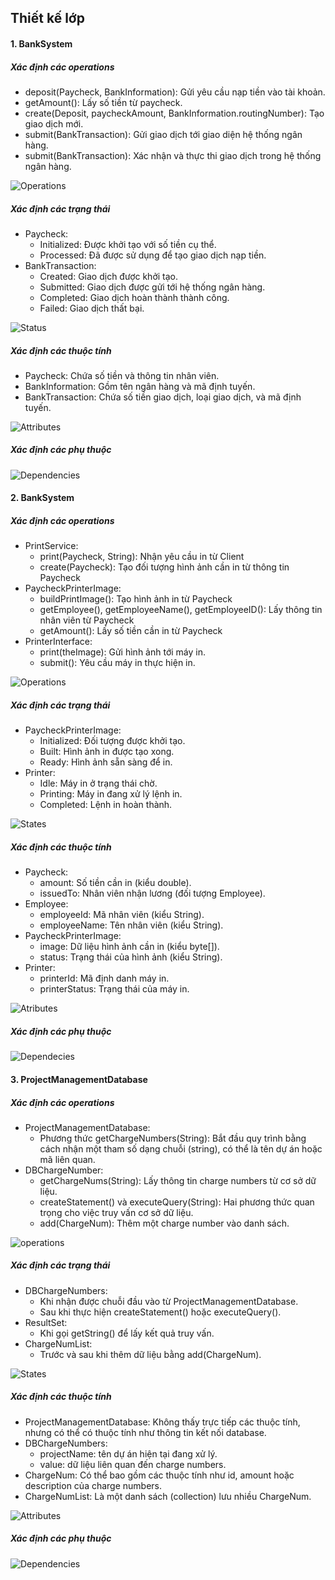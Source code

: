 
## Thiết kế lớp 
#### 1. BankSystem
##### Xác định các operations 
  - deposit(Paycheck, BankInformation): Gửi yêu cầu nạp tiền vào tài khoản.
  - getAmount(): Lấy số tiền từ paycheck.
  - create(Deposit, paycheckAmount, BankInformation.routingNumber): Tạo giao dịch mới.
  - submit(BankTransaction): Gửi giao dịch tới giao diện hệ thống ngân hàng.
  - submit(BankTransaction): Xác nhận và thực thi giao dịch trong hệ thống ngân hàng.

![Operations](https://www.planttext.com/api/plantuml/png/V98zJiGm48NxESKeLP0M3f02BJzD6a222tYziy7QU1pPasA5E1a5H-8AE752WXVHnPxtlVV6ojV7vpQ8yjBR5iH8I_ZOaLTY70SqZFMjukFpAGZPgjfJvu8H0AN5URnh3R6W2cZJ9tZIehY9BWk6Ru2u38edTTAlf8_50Cw7tv81Vl6AGyo9HKPbTdSEfBIQXVn1QVg1idju1vZgukNrkcU5qtxbt6epZci-E6_79xc0bJxIip2o3ScDTJrBcOkovb6hFIcXyZx5RR2RR9B1MUgLTxqORXvwkoF_btssOum8_Sx6JRBiDRkeeyduWfW6nJyuR8dtmx_o3G00__y30000)

##### Xác định các trạng thái
  - Paycheck:
    - Initialized: Được khởi tạo với số tiền cụ thể.
    - Processed: Đã được sử dụng để tạo giao dịch nạp tiền.
  - BankTransaction:
    - Created: Giao dịch được khởi tạo.
    - Submitted: Giao dịch được gửi tới hệ thống ngân hàng.
    - Completed: Giao dịch hoàn thành thành công.
    - Failed: Giao dịch thất bại.
   
![Status](https://www.planttext.com/api/plantuml/png/T991JiCm44NtESMiaNg1B515fKfTKIb8B10BrvxGeR4TnXEgWZWP2ux45R2TL7L0xEoPzyV_Z_pz-RKCebW6srL2qY4qeWG3-1OsDyeTcbCGj72xUqOjeQf2QiDMdVGUzG7UAu27gqTOBAvXuqX8TVI61cgWudOasOEoVd0I-P9BkYrxZI5arGW1ep3XAvhgu_naCdF7oWMbXRoRlRnYZ8Y9bUcKgysmioIIvqgX39XjNDfvXBTzXoCS1fqC_M7MYheC8BFdkRLfJxDzcBZE6eugndLFq7gEkLu63996vsuHFo4rz9UBmTu7IauB8Wdknu5hpollMcAhSgnV8S_Ee_uVGU5HbtL6ZJJjVedEfB_n0m00__y30000)

##### Xác định các thuộc tính
- Paycheck: Chứa số tiền và thông tin nhân viên.
- BankInformation: Gồm tên ngân hàng và mã định tuyến.
- BankTransaction: Chứa số tiền giao dịch, loại giao dịch, và mã định tuyến.

![Attributes](https://www.planttext.com/api/plantuml/png/T95BJWCn38RtEOKlC1UeK5KGcv4GK9KBvE6MqCIfOdinGfoC1KVY2cHAWNPQTeaVts___dp_MB3OAfgJaIW9uLgaHgU236KD_OsbxMfWmGmFxWMzi34-MMPuj8D_Hh-5LmFGWSr5IM06eQXBk8y5AzWpAuOMlsqVy_RJFN9xMfUQhSH21qWjAf4szveTrjQpQhFGvfll_IWmJPq0dwebjlu8A7-HFfm2PTZXHEB22iqTKVv7xs3CcTHIKKVsNMIvcWmstnVx597aUAG6_dMqw-Pd-yn0kVde1ZErxd9rm1rIQ4SaOnRjDLxu2m00__y30000)

##### Xác định các phụ thuộc

![Dependencies](https://www.planttext.com/api/plantuml/png/T55BRi8m4Dtx5AEiO94Bi42eOfDTLRZ0u4oBXMCZpnW98Kx6WYFr2hNJ88VGBltylfhlstt5Wa5YPvKOiGGVP56CTxmtHmRZe7b3TzYSMQXJIbjaXeB0HG7KS0nU4_Cse6FKMJwRznydjAP5eNSywptfGuAl3vS7DdXWvwCJM43huyvIZsLfmnofJVWwFOewTnZb3IPIa2PhDXAC--g_qaw9NB3hwvh62OLFr3IuSTnrHfvN9TbeVbqlouu5L969gobXMZNnTA2qvc_gj4kY_nPX45-DumlddvZXBZb8hSYr-Sm_0000__y30000)

#### 2. BankSystem
##### Xác định các operations
- PrintService:
  - print(Paycheck, String): Nhận yêu cầu in từ Client
  - create(Paycheck): Tạo đối tượng hình ảnh cần in từ thông tin Paycheck
- PaycheckPrinterImage:
  - buildPrintImage(): Tạo hình ảnh in từ Paycheck
  - getEmployee(), getEmployeeName(), getEmployeeID(): Lấy thông tin nhân viên từ Paycheck
  - getAmount(): Lấy số tiền cần in từ Paycheck
- PrinterInterface:
  - print(theImage): Gửi hình ảnh tới máy in.
  - submit(): Yêu cầu máy in thực hiện in.
 
![Operations](https://www.planttext.com/api/plantuml/png/b991Ri8m44NtSueHAv3e1RAegA2BRA0I9nYvqs0HEv4pL49LJzP5ZzGhr0aus60gTMF9y__xcXdxv-jxqGavEPWQH4lDk6dPaUZ6TgWjbYzEMzcoUzUAYwBjRm2af76uh3LRGUemDfsgu5W9sSe7nY9-0E95cWmQkx8_taZnP4oBYbS87TMErJwu35LdB2EawBDfw-R89tkuvDEJHFW4k1qH7nxJsGeSrZCDs1otuWlLB847BDEgnvLZ4Xvvp-Ly4U-PYYLCChqF14iAhCdy7ofNVo1fOq-cEVXzPEQ_Uk5nTRBZ8UkCn9OBDhfd00ksh_tV_GK00F__0m00)

##### Xác định các trạng thái
- PaycheckPrinterImage:
  - Initialized: Đối tượng được khởi tạo.
  - Built: Hình ảnh in được tạo xong.
  - Ready: Hình ảnh sẵn sàng để in.
- Printer:
  - Idle: Máy in ở trạng thái chờ.
  - Printing: Máy in đang xử lý lệnh in.
  - Completed: Lệnh in hoàn thành.
 
![States](https://www.planttext.com/api/plantuml/png/L90nJWGn34NxdC8rqbvW2xIYcueHMoAAa7Xt39bav7XOBOYJKN0ahe2TGQEXYYA___ESdw_lGnNFCe_92Kb2E8eNh51EqFLCMOx8RnGGxfzVC4XrhXe0lR-60SDhOv2xqPyHFXp0uyqJx7Qtq6KIyedUCS8U0gEc8bn8XZMhz9QorDrCIPIdrXTAhi9pqAIooyoe1_JngXItyrGO9jEWV7QVg-0Yzjyfwe9xk7WojWL36KUVhRuDZUh_kfISk0IirIuouFBA9hAIctATJWdDM5KEcADzxIy0003__mC0)

##### Xác định các thuộc tính
- Paycheck:
  - amount: Số tiền cần in (kiểu double).
  - issuedTo: Nhân viên nhận lương (đối tượng Employee).
- Employee:
  - employeeId: Mã nhân viên (kiểu String).
  - employeeName: Tên nhân viên (kiểu String).
- PaycheckPrinterImage:
  - image: Dữ liệu hình ảnh cần in (kiểu byte[]).
  - status: Trạng thái của hình ảnh (kiểu String).
- Printer:
  - printerId: Mã định danh máy in.
  - printerStatus: Trạng thái của máy in.

![Atributes](https://www.planttext.com/api/plantuml/png/R94nRiCm34LtdO8Ny0Ky1EdGmKiJmDsA3hByawgLh42a2XX5JfOXH-eLeZXoWgRPo2V-Zq_gzt1SikWeoJibLXpeIIJQBWcOmeQQTRI3j8ZVre1MtIUCi5B6QMPQwz5ym7pHZoAgIFkG1g6Q-f0wXubPveJ-DMJwx7SkZ83Qp_gP53rAs_HvkiqfXkqV_g8zRY_x-nHJKiJ6w-tiQAUwfcuKlBrFA6yhYH_PNEH5kIjcTr4ARl-RN6zHLOlROZL5R12P9AY7ES_JLsbDYP6lkyJGdp_a1000__y30000)

##### Xác định các phụ thuộc

![Dependecies](https://www.planttext.com/api/plantuml/png/R94nRiCm34LtdO8Ny0Ky1EdGmKiJmDsA3hByawgLh42a2XX5JfOXH-eLeZXoWgRPo2V-Zq_gzt1SikWeoJibLXpeIIJQBWcOmeQQTRI3j8ZVre1MtIUCi5B6QMPQwz5ym7pHZoAgIFkG1g6Q-f0wXubPveJ-DMJwx7SkZ83Qp_gP53rAs_HvkiqfXkqV_g8zRY_x-nHJKiJ6w-tiQAUwfcuKlBrFA6yhYH_PNEH5kIjcTr4ARl-RN6zHLOlROZL5R12P9AY7ES_JLsbDYP6lkyJGdp_a1000__y30000)

#### 3. ProjectManagementDatabase
##### Xác định các operations
- ProjectManagementDatabase:
  - Phương thức getChargeNumbers(String): Bắt đầu quy trình bằng cách nhận một tham số dạng chuỗi (string), có thể là tên dự án hoặc mã liên quan.
- DBChargeNumber:
  - getChargeNums(String): Lấy thông tin charge numbers từ cơ sở dữ liệu.
  - createStatement() và executeQuery(String): Hai phương thức quan trọng cho việc truy vấn cơ sở dữ liệu.
  - add(ChargeNum): Thêm một charge number vào danh sách.

![operations](https://www.planttext.com/api/plantuml/png/X59BJiCm4Dtx56RdIlG2LHKLw18gIaumSHuXA76GFIuWnCbOS2IkG4ARRntXXMLvtiVpnZzVtnl7PDcNXRX8yPWRoAl4iINDShscqp6AXD05EIVlRVKCpNTaA4C9mrjYIiX1VWZPh0nyyqGsmywN2QnJCTlSP0lnsKfihqU04B5d_PMq1J5YhhV6KfskyGRj6NiF-pucK9ggJcnWtTtTvevRut_1BT3WLRqS-zzHYKjveC9Zm7Y0ymN7u45FntUf0Qhhe_MfZAabyye8CH_lSXcT9RUQJtiARUYTSKqyZxIlXgs2QOTi-XGcf8NeIxFjT7c5fCVpMqr7DowF23LuRdmRcBJv_xy0003__mC0)

##### Xác định các trạng thái
- DBChargeNumbers:
  - Khi nhận được chuỗi đầu vào từ ProjectManagementDatabase.
  - Sau khi thực hiện createStatement() hoặc executeQuery().
- ResultSet:
  - Khi gọi getString() để lấy kết quả truy vấn.
- ChargeNumList:
  - Trước và sau khi thêm dữ liệu bằng add(ChargeNum).

![States](https://www.planttext.com/api/plantuml/png/N95D2W8n38NtFKMObGfUm8KCg3iHdLcAYp8JL9W_sXJqR2uyabUmwJI3TLEIB--55_fvlNDBsf1h6-KBGiXAxZFG5a8b-EJGFE5eSD06wp0FI4YgspsmSlIh4oAwhIRjr_KLMXjrZ2OYkWAjQmWA96UwA1oP8ANEYmiib-iOEBoXJmB22Yg3VcV9YrliQ3PNgMBoI5ZlmR4CM0pJc0r9Qc-8TGnP8gbKmPxq03RrWslutirDcoiUNBk_Mr9_EhRwMrMENSq_zWK00F__0m00)

##### Xác định các thuộc tính
- ProjectManagementDatabase: Không thấy trực tiếp các thuộc tính, nhưng có thể có thuộc tính như thông tin kết nối database.
- DBChargeNumbers:
  - projectName: tên dự án hiện tại đang xử lý.
  - value: dữ liệu liên quan đến charge numbers.
- ChargeNum: Có thể bao gồm các thuộc tính như id, amount hoặc description của charge numbers.
- ChargeNumList: Là một danh sách (collection) lưu nhiều ChargeNum.

![Attributes](https://www.planttext.com/api/plantuml/png/V51B2i8m4Dtd5Bb0Bo1IHBlK8dY2QJhKI38foSIDU38N7iahc51RR46po_lDl7azdfl0u3bQ8vI14EJHkmigFW11XnQ9As1e8A2y2PbUeHnH4cX7uYu-fcgxEuFli8wsGHz6QJzarM1HhkI9lQPkOAvWuXSs1KqnOuHkaqeJ3p-mBX8df7MnCJY0BGRbTPyt-fUuru6d3YCOaYCJwqbMPkll8nH5kMmhbkspPZPMp9UOyMA3rERplm400F__0m00)

##### Xác định các phụ thuộc

![Dependencies](https://www.planttext.com/api/plantuml/png/V95D3e8m44RtFKMNkl02BWmHbcgCd620iTP0QsO6DyQJkV18Ni524F_Gxjg-xvlNz7QvHYn0KbUboajWrcloUynb2GuCLkWa0O4C6FL9wMOPb7W7P71LLnaIZr8XwynOdLLNaSpVWA7WG2eLa7PWju-zSq74UjSTR93hKbBiWKVPmh8ezLjyCfbzEKrrWGTq1UlG_tdP17gTWDQCF0Wz7VzHlNY027EqHsHT13kz9LyD5x--BSHOF8KGjKsihLDHa6z-xGu00F__0m00)

